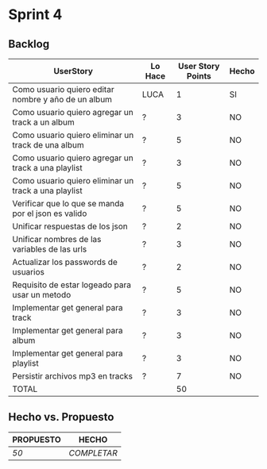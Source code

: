# Sprint 4

## Backlog
 |UserStory|Lo Hace|User Story Points|Hecho|
 |---------|---------------|-------|-----|
 |Como usuario quiero editar nombre y año de un album|LUCA|1|SI|
 |Como usuario quiero agregar un track a un album|?|3|NO|
 |Como usuario quiero eliminar un track de una album |?|5|NO|
 |Como usuario quiero agregar un track a una playlist |?|3|NO|
 |Como usuario quiero eliminar un track a una playlist|?|5|NO|
 |Verificar que lo que se manda por el json es valido|?|5|NO|
 |Unificar respuestas de los json|?|2|NO|
 |Unificar nombres de las variables de las urls|?|3|NO|
 |Actualizar los passwords de usuarios|?|2|NO|
 |Requisito de estar logeado para usar un metodo|?|5|NO|
 |Implementar get general para track|?|3|NO|
 |Implementar get general para album|?|3|NO|
 |Implementar get general para playlist|?|3|NO|
 |Persistir archivos mp3 en tracks|?|7|NO|
 |TOTAL||50|||


## Hecho vs. Propuesto

|PROPUESTO|HECHO|
|---|---|
|*50*|<span style="color:amarillo">*COMPLETAR*</span>